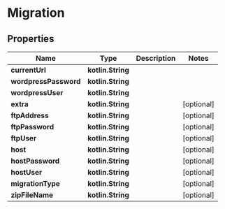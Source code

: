 
# Migration

## Properties
Name | Type | Description | Notes
------------ | ------------- | ------------- | -------------
**currentUrl** | **kotlin.String** |  | 
**wordpressPassword** | **kotlin.String** |  | 
**wordpressUser** | **kotlin.String** |  | 
**extra** | **kotlin.String** |  |  [optional]
**ftpAddress** | **kotlin.String** |  |  [optional]
**ftpPassword** | **kotlin.String** |  |  [optional]
**ftpUser** | **kotlin.String** |  |  [optional]
**host** | **kotlin.String** |  |  [optional]
**hostPassword** | **kotlin.String** |  |  [optional]
**hostUser** | **kotlin.String** |  |  [optional]
**migrationType** | **kotlin.String** |  |  [optional]
**zipFileName** | **kotlin.String** |  |  [optional]



